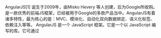 AngularJS[1]  诞生于2009年，由Misko Hevery 等人创建，后为Google所收购。是一款优秀的前端JS框架，已经被用于Google的多款产品当中。AngularJS有着诸多特性，最为核心的是：MVC、模块化、自动化双向数据绑定、语义化标签、依赖注入等等。
AngularJS 是一个 JavaScript 框架。它是一个以 JavaScript 编写的库。它可通过 <script> 标签添加到 HTML 页面。
AngularJS 通过 指令 扩展了 HTML，且通过 表达式 绑定数据到 HTML。
AngularJS 是以一个 JavaScript 文件形式发布的，可通过 script 标签添加到网页中。

记住几点：
把这个单词记住： angular
版本： 5.0 4.0 2.0 没有3.0

谷歌公司出品

1.0 
angular.js
目前：v1.6.6
官网：angularjs.org

2.0以后
angular
官网：angular.io

目前最大版本5.0



1.0:
路由不支持嵌套，需要依靠第三方ng-router-ui
api 文档：
https://docs.angularjs.org/api